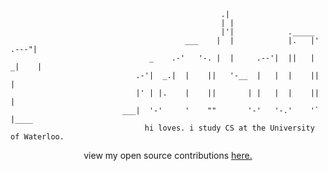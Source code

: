 ```
                                               .|
                                               | |
                                               |'|            ._____
                                       ___    |  |            |.   |' .---"|
                               _    .-'   '-. |  |     .--'|  ||   | _|    |
                            .-'|  _.|  |    ||   '-__  |   |  |    ||      |
                            |' | |.    |    ||       | |   |  |    ||      |
                         ___|  '-'     '    ""       '-'   '-.'    '`      |____
                              hi loves. i study CS at the University of Waterloo.                          
```

<p align=center>
view my open source contributions <a href=https://github.com/issues?page=1&q=involves%3Ajerryzhou196+is%3Apublic> here.</a> 
</p>
